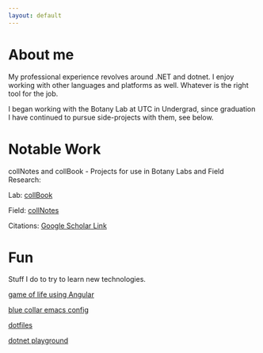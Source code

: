 ```yaml
---
layout: default
---
```

# About me

My professional experience revolves around .NET and dotnet. I enjoy working with other languages and platforms as well. Whatever is the right tool for the job.

I began working with the Botany Lab at UTC in Undergrad, since graduation I have continued to pursue side-projects with them, see below.

# Notable Work
collNotes and collBook - Projects for use in Botany Labs and Field Research:

Lab:
[collBook](https://github.com/CapPow/collBook)

Field:
[collNotes](https://github.com/j-h-m/collNotes)

Citations:
[Google Scholar Link](https://scholar.google.com/citations?user=7AuSH5IAAAAJ&hl=en&oi=ao)

# Fun

Stuff I do to try to learn new technologies.

[game of life using Angular](https://github.com/j-h-m/game-of-life)

[blue collar emacs config](https://github.com/j-h-m/blue-collar-emacs)

[dotfiles](https://github.com/j-h-m/dotfiles)

[dotnet playground](https://github.com/j-h-m/dotnet-playground)